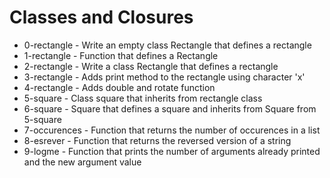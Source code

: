 # Classes and Closures
- 0-rectangle - Write an empty class Rectangle that defines a rectangle
- 1-rectangle - Function that defines a Rectangle
- 2-rectangle - Write a class Rectangle that defines a rectangle
- 3-rectangle - Adds print method to the rectangle using character 'x'
- 4-rectangle - Adds double and rotate function
- 5-square - Class square that inherits from rectangle class
- 6-square - Square that defines a square and inherits  from Square from 5-square
- 7-occurences - Function that returns the number of occurences in a list
- 8-esrever - Function that returns the reversed version of a string
- 9-logme - Function that prints the number of arguments already printed and the new argument value
